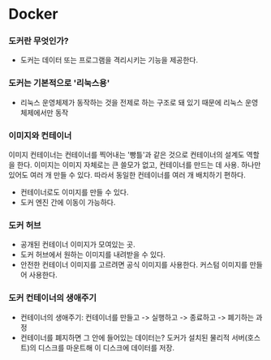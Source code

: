 # Docker

### 도커란 무엇인가?

- 도커는 데이터 또는 프로그램을 격리시키는 기능을 제공한다.

### 도커는 기본적으로 '리눅스용'

- 리눅스 운영체제가 동작하는 것을 전제로 하는 구조로 돼 있기 때문에 리눅스 운영체제에서만 동작

### 이미지와 컨테이너

이미지 컨테이너는 컨테이너를 찍어내는 '빵틀'과 같은 것으로 컨테이너의 설계도 역할을 한다.
이미지는 이미지 자체로는 큰 쓸모가 없고, 컨테이너를 만드는 데 사용. 하나만 있어도 여러 개 만들 수 있다. 따라서 동일한 컨테이너를 여러 개 배치하기 편하다.

- 컨테이너로도 이미지를 만들 수 있다.
- 도커 엔진 간에 이동이 가능하다.

### 도커 허브

- 공개된 컨테이너 이미지가 모여있는 곳.
- 도커 허브에서 원하는 이미지를 내려받을 수 있다.
- 안전한 컨테이너 이미지를 고르려면 공식 이미지를 사용한다. 커스텀 이미지를 만들어 사용한다.

### 도커 컨테이너의 생애주기
- 컨테이너의 생애주기: 컨테이너를 만들고 -> 실행하고 -> 종료하고 -> 폐기하는 과정
- 컨테이너를 폐지하면 그 안에 들어있는 데이터는? 도커가 설치된 물리적 서버(호스트)의 디스크를 마운트해 이 디스크에 데이터를 저장.